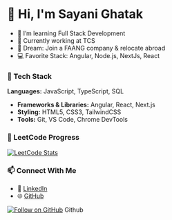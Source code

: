  # 👋 Hi, I'm Sayani Ghatak
 
- 🌱 I’m learning Full Stack Development
- 🔭 Currently working at TCS
- 🎯 Dream: Join a FAANG company & relocate abroad
- 💻 Favorite Stack: Angular, Node.js, NextJs, React

 ### 💼 Tech Stack
 **Languages:** JavaScript, TypeScript, SQL
- **Frameworks & Libraries:** Angular, React, Next.js
- **Styling:** HTML5, CSS3, TailwindCSS
- **Tools:** Git, VS Code, Chrome DevTools

### 🧠 LeetCode Progress
[![LeetCode Stats](https://leetcard.jacoblin.cool/sayanighatak2002?theme=dark&font=Arial)](https://leetcode.com/sayanighatak2002)

### 📫 Connect With Me
- 💼 [LinkedIn](www.linkedin.com/in/sayani-ghatak)
- 🌐 [GitHub](https://github.com/sgsayani)



[![Follow on GitHub](https://img.shields.io/github/followers/sgsayani?label=Follow&style=social)](https://github.com/sgsayani) Github


